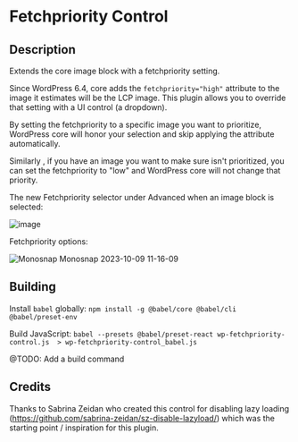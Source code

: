 # Fetchpriority Control

## Description
Extends the core image block with a fetchpriority setting.

Since WordPress 6.4, core adds the `fetchpriority="high"` attribute to the image it estimates will be the LCP image. This plugin allows you to override that setting with a UI control (a dropdown).

By setting the fetchpriority to a specific image you want to prioritize, WordPress core will honor your selection and skip applying the attribute automatically.

Similarly , if you have an image you want to make sure isn't prioritized, you can set the fetchpriority to "low" and WordPress core will not change that priority.

The new Fetchpriority selector under Advanced when an image block is selected:

![image](https://github.com/adamsilverstein/wp-fetchpriority-control/assets/2676022/f33d5f5f-875c-4310-9098-2ffdfc3772e0)

Fetchpriority options:

![Monosnap Monosnap 2023-10-09 11-16-09](https://github.com/adamsilverstein/wp-fetchpriority-control/assets/2676022/8c97186d-7355-44fa-9ae9-c64fde9a6c9c)

## Building
Install `babel` globally: 
`npm install -g @babel/core @babel/cli @babel/preset-env`

Build JavaScript:
`babel --presets @babel/preset-react wp-fetchpriority-control.js  > wp-fetchpriority-control_babel.js`

@TODO: Add a build command

## Credits
Thanks to Sabrina Zeidan who created this control for disabling lazy loading (https://github.com/sabrina-zeidan/sz-disable-lazyload/) which was the starting point / inspiration for this plugin.
